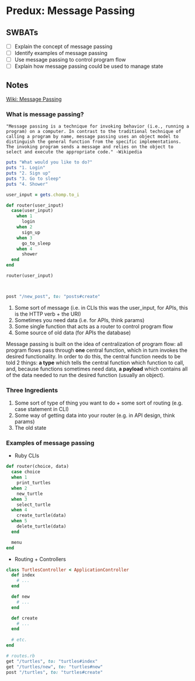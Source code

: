 # Predux: Message Passing

## SWBATs
- [ ] Explain the concept of message passing
- [ ] Identify examples of message passing
- [ ] Use message passing to control program flow
- [ ] Explain how message passing could be used to manage state

## Notes
[Wiki: Message Passing](https://en.wikipedia.org/wiki/Message_passing)


### What is message passing?
```
"Message passing is a technique for invoking behavior (i.e., running a program) on a computer. In contrast to the traditional technique of calling a program by name, message passing uses an object model to distinguish the general function from the specific implementations. The invoking program sends a message and relies on the object to select and execute the appropriate code." -Wikipedia
```

```rb
puts "What would you like to do?"
puts "1. Login"
puts "2. Sign up"
puts "3. Go to sleep"
puts "4. Shower"

user_input = gets.chomp.to_i

def router(user_input)
  case(user_input)
    when 1
      login
    when 2
      sign_up
    when 3
      go_to_sleep
    when 4
      shower
  end
end

router(user_input)



post "/new_post", to: "posts#create"
```

1. Some sort of message (i.e. in CLIs this was the user_input, for APIs, this is the HTTP verb + the URI)
2. Sometimes you need data (i.e. for APIs, think params)
3. Some single function that acts as a router to control program flow
4. Some source of old data (for APIs the database)


Message passing is built on the idea of centralization of program flow: all program flows pass through **one** central function, which in turn invokes the desired functionality. In order to do this, the central function needs to be told 2 things: **a type** which tells the central function which function to call, and, because functions sometimes need data, **a payload** which contains all of the data needed to run the desired function (usually an object).

### Three Ingredients
1. Some sort of type of thing you want to do + some sort of routing (e.g. case statement in CLI)
2. Some way of getting data into your router (e.g. in API design, think params)
3. The old state

### Examples of message passing

- Ruby CLIs
```rb
def router(choice, data)
  case choice
  when 1
    print_turtles
  when 2
    new_turtle
  when 3
    select_turtle
  when 4
    create_turtle(data)
  when 5
    delete_turtle(data)
  end

  menu
end

```
- Routing + Controllers
```rb
class TurtlesController < ApplicationController
  def index
    # ...
  end

  def new
    # ...
  end

  def create
    # ...
  end
  
  # etc.
end

# routes.rb
get "/turtles", to: "turtles#index"
get "/turtles/new", to: "turtles#new"
post "/turtles", to: "turtles#create"
```